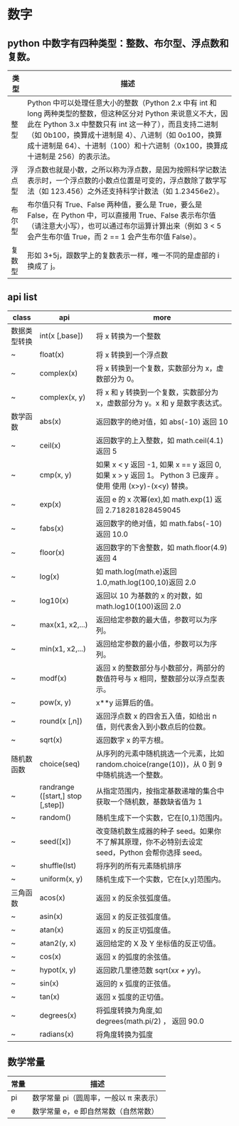 # 数字

## python 中数字有四种类型：整数、布尔型、浮点数和复数。

| 类型   | 描述                                                                                                                                                                                                                                                                                                            |
| ------ | --------------------------------------------------------------------------------------------------------------------------------------------------------------------------------------------------------------------------------------------------------------------------------------------------------------- |
| 整型   | Python 中可以处理任意大小的整数（Python 2.x 中有 int 和 long 两种类型的整数，但这种区分对 Python 来说意义不大，因此在 Python 3.x 中整数只有 int 这一种了），而且支持二进制（如 0b100，换算成十进制是 4）、八进制（如 0o100，换算成十进制是 64）、十进制（100）和十六进制（0x100，换算成十进制是 256）的表示法。 |
| 浮点型 | 浮点数也就是小数，之所以称为浮点数，是因为按照科学记数法表示时，一个浮点数的小数点位置是可变的，浮点数除了数学写法（如 123.456）之外还支持科学计数法（如 1.23456e2）。                                                                                                                                          |
| 布尔型 | 布尔值只有 True、False 两种值，要么是 True，要么是 False，在 Python 中，可以直接用 True、False 表示布尔值（请注意大小写），也可以通过布尔运算计算出来（例如 3 < 5 会产生布尔值 True，而 2 == 1 会产生布尔值 False）。                                                                                           |
| 复数型 | 形如 3+5j，跟数学上的复数表示一样，唯一不同的是虚部的 i 换成了 j。                                                                                                                                                                                                                                              |

## api list

| class        | api                               | more                                                                                                       |
| ------------ | --------------------------------- | ---------------------------------------------------------------------------------------------------------- |
| 数据类型转换 | int(x [,base])                    | 将 x 转换为一个整数                                                                                        |
| ~            | float(x)                          | 将 x 转换到一个浮点数                                                                                      |
| ~            | complex(x)                        | 将 x 转换到一个复数，实数部分为 x，虚数部分为 0。                                                          |
| ~            | complex(x, y)                     | 将 x 和 y 转换到一个复数，实数部分为 x，虚数部分为 y。x 和 y 是数字表达式。                                |
| 数学函数     | abs(x)                            | 返回数字的绝对值，如 abs(-10) 返回 10                                                                      |
| ~            | ceil(x)                           | 返回数字的上入整数，如 math.ceil(4.1) 返回 5                                                               |
| ~            | cmp(x, y)                         | 如果 x < y 返回 -1, 如果 x == y 返回 0, 如果 x > y 返回 1。 Python 3 已废弃 。使用 使用 (x>y)-(x<y) 替换。 |
| ~            | exp(x)                            | 返回 e 的 x 次幂(ex),如 math.exp(1) 返回 2.718281828459045                                                 |
| ~            | fabs(x)                           | 返回数字的绝对值，如 math.fabs(-10) 返回 10.0                                                              |
| ~            | floor(x)                          | 返回数字的下舍整数，如 math.floor(4.9)返回 4                                                               |
| ~            | log(x)                            | 如 math.log(math.e)返回 1.0,math.log(100,10)返回 2.0                                                       |
| ~            | log10(x)                          | 返回以 10 为基数的 x 的对数，如 math.log10(100)返回 2.0                                                    |
| ~            | max(x1, x2,...)                   | 返回给定参数的最大值，参数可以为序列。                                                                     |
| ~            | min(x1, x2,...)                   | 返回给定参数的最小值，参数可以为序列。                                                                     |
| ~            | modf(x)                           | 返回 x 的整数部分与小数部分，两部分的数值符号与 x 相同，整数部分以浮点型表示。                             |
| ~            | pow(x, y)                         | x\*\*y 运算后的值。                                                                                        |
| ~            | round(x [,n])                     | 返回浮点数 x 的四舍五入值，如给出 n 值，则代表舍入到小数点后的位数。                                       |
| ~            | sqrt(x)                           | 返回数字 x 的平方根。                                                                                      |
| 随机数函数   | choice(seq)                       | 从序列的元素中随机挑选一个元素，比如 random.choice(range(10))，从 0 到 9 中随机挑选一个整数。              |
| ~            | randrange ([start,] stop [,step]) | 从指定范围内，按指定基数递增的集合中获取一个随机数，基数缺省值为 1                                         |
| ~            | random()                          | 随机生成下一个实数，它在[0,1)范围内。                                                                      |
| ~            | seed([x])                         | 改变随机数生成器的种子 seed。如果你不了解其原理，你不必特别去设定 seed，Python 会帮你选择 seed。           |
| ~            | shuffle(lst)                      | 将序列的所有元素随机排序                                                                                   |
| ~            | uniform(x, y)                     | 随机生成下一个实数，它在[x,y]范围内。                                                                      |
| 三角函数     | acos(x)                           | 返回 x 的反余弦弧度值。                                                                                    |
| ~            | asin(x)                           | 返回 x 的反正弦弧度值。                                                                                    |
| ~            | atan(x)                           | 返回 x 的反正切弧度值。                                                                                    |
| ~            | atan2(y, x)                       | 返回给定的 X 及 Y 坐标值的反正切值。                                                                       |
| ~            | cos(x)                            | 返回 x 的弧度的余弦值。                                                                                    |
| ~            | hypot(x, y)                       | 返回欧几里德范数 sqrt(x*x + y*y)。                                                                         |
| ~            | sin(x)                            | 返回的 x 弧度的正弦值。                                                                                    |
| ~            | tan(x)                            | 返回 x 弧度的正切值。                                                                                      |
| ~            | degrees(x)                        | 将弧度转换为角度,如 degrees(math.pi/2) ， 返回 90.0                                                        |
| ~            | radians(x)                        | 将角度转换为弧度                                                                                           |

## 数学常量

| 常量 | 描述                                   |
| ---- | -------------------------------------- |
| pi   | 数学常量 pi（圆周率，一般以 π 来表示） |
| e    | 数学常量 e，e 即自然常数（自然常数）   |
